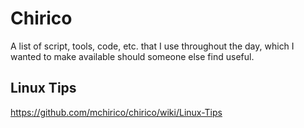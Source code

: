 # Chirico

A list of script, tools, code, etc. that I use throughout the day,
which I wanted to make available should someone else find useful.

## Linux Tips

 https://github.com/mchirico/chirico/wiki/Linux-Tips

##







